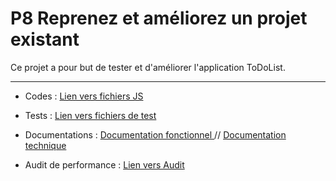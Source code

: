 # P8 Reprenez et améliorez un projet existant
Ce projet a pour but de tester et d'améliorer l'application ToDoList.
***
* Codes :  [Lien vers fichiers JS ](https://github.com/abdou91140/P8/tree/master/todo-list-app/js)
* Tests :  [Lien vers fichiers de test ](https://github.com/abdou91140/P8/tree/master/todo-list-app/test)
* Documentations : [Documentation fonctionnel ](https://github.com/abdou91140/P8/wiki/Documentation-Fonctionnel) //
 [Documentation technique](https://github.com/abdou91140/P8/wiki/Documentation-technique)

* Audit de performance :  [Lien vers Audit ](https://github.com/abdou91140/P8/wiki/Audit-des-applications)

